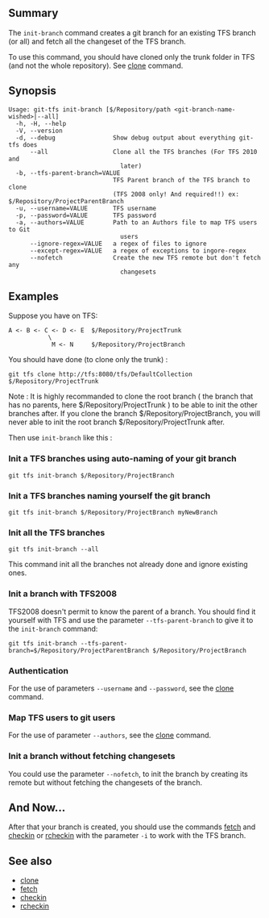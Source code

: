 ## Summary

The `init-branch` command creates a git branch for an existing TFS branch (or all) and fetch all the changeset of the TFS branch.

To use this command, you should have cloned only the trunk folder in TFS (and not the whole repository). See [clone](clone.md) command.

## Synopsis
    Usage: git-tfs init-branch [$/Repository/path <git-branch-name-wished>|--all]
      -h, -H, --help
      -V, --version
      -d, --debug                Show debug output about everything git-tfs does
          --all                  Clone all the TFS branches (For TFS 2010 and
                                   later)
      -b, --tfs-parent-branch=VALUE
                                 TFS Parent branch of the TFS branch to clone
                                 (TFS 2008 only! And required!!) ex: $/Repository/ProjectParentBranch
      -u, --username=VALUE       TFS username
      -p, --password=VALUE       TFS password
      -a, --authors=VALUE        Path to an Authors file to map TFS users to Git
                                   users
          --ignore-regex=VALUE   a regex of files to ignore
          --except-regex=VALUE   a regex of exceptions to ingore-regex
          --nofetch              Create the new TFS remote but don't fetch any
                                   changesets
  
## Examples

Suppose you have on TFS:

    A <- B <- C <- D <- E  $/Repository/ProjectTrunk
               \                              
                M <- N     $/Repository/ProjectBranch

You should have done (to clone only the trunk) :

    git tfs clone http://tfs:8080/tfs/DefaultCollection $/Repository/ProjectTrunk

Note : It is highly recommanded to clone the root branch ( the branch that has no parents, here $/Repository/ProjectTrunk ) to be able to init the other branches after.
If you clone the branch $/Repository/ProjectBranch, you will never able to init the root branch $/Repository/ProjectTrunk after.

Then use `init-branch` like this :

### Init a TFS branches using auto-naming of your git branch
    git tfs init-branch $/Repository/ProjectBranch

### Init a TFS branches naming yourself the git branch
    git tfs init-branch $/Repository/ProjectBranch myNewBranch

### Init all the TFS branches
    git tfs init-branch --all
This command init all the branches not already done and ignore existing ones.

### Init a branch with TFS2008

TFS2008 doesn't permit to know the parent of a branch. You should find it yourself with TFS and use the parameter `--tfs-parent-branch` to give it to the `init-branch` command:

    git tfs init-branch --tfs-parent-branch=$/Repository/ProjectParentBranch $/Repository/ProjectBranch

### Authentication

For the use of parameters `--username` and `--password`, see the [clone](clone.md) command.

### Map TFS users to git users

For the use of parameter `--authors`, see the [clone](clone.md) command.

### Init a branch without fetching changesets

You could use the parameter `--nofetch`, to init the branch by creating its remote but without fetching the changesets of the branch.

## And Now...

After that your branch is created, you should use the commands [fetch](fetch.md) and [checkin](checkin.md) or [rcheckin](rcheckin.md) with the parameter `-i` to work with the TFS branch.

## See also

* [clone](clone.md)
* [fetch](fetch.md)
* [checkin](checkin.md)
* [rcheckin](rcheckin.md)
